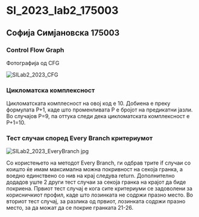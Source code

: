 # SI_2023_lab2_175003

## Софија Симјановска 175003

### Control Flow Graph

Фотографија од CFG

![SILab2_2023_CFG](https://github.com/SofijaSimjanovska/SI_2023_lab2_175003/assets/80891760/3a157b63-5a3c-4b1d-85c7-fe6afc7f6bb6)

### Цикломатска комплексност

Цикломатската комплесност на овој код е 10. Добиена е преку формулата P+1, каде што променливата P е бројот на предикатни јазли. Во случајов Р=9, па оттука следи дека цикломатската комплексност е Р+1=10.

### Тест случаи според Every Branch критериумот

![SILab2_2023_EveryBranch jpg](https://github.com/SofijaSimjanovska/SI_2023_lab2_175003/assets/80891760/713e82f8-dde8-4637-a704-202e61b33b2b)

Со користењето на методот Every Branch, ги одбрав трите if случаи со коишто ќе имам максимална можна покривност на секоја гранка, а воедно единствено со нив на крај следува return. Дополнително додадов уште 2 други тест случаи за секоја гранка на крајот да биде покриена. Првиот тест случај е кога сите критериуми се задоволени за корисничкиот профил, каде што лозинката не содржи празно место. Во вториот тест случај, за разлика од првиот, лозинката содржи празно место, за да можат да се покрие гранката 21-26.

